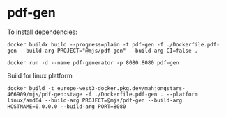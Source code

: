 # pdf-gen

To install dependencies:

```
docker buildx build --progress=plain -t pdf-gen -f ./Dockerfile.pdf-gen --build-arg PROJECT="@mjs/pdf-gen" --build-arg CI=false .
```

```
docker run -d --name pdf-generator -p 8080:8080 pdf-gen
```

Build for linux platform

```
docker build -t europe-west3-docker.pkg.dev/mahjongstars-466909/mjs/pdf-gen:stage -f ./Dockerfile.pdf-gen . --platform linux/amd64 --build-arg PROJECT=@mjs/pdf-gen --build-arg HOSTNAME=0.0.0.0 --build-arg PORT=8080
```
